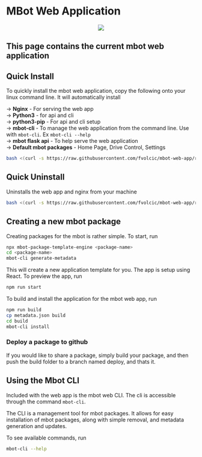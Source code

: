 # MBot Web Application
<p align="center">
 <img src="https://user-images.githubusercontent.com/59806465/232891073-7a051d5c-3e9a-4af7-a9cc-f17ffdaa3d41.png">
</p>


## This page contains the current mbot web application

## Quick Install

To quickly install the mbot web application, copy the following onto your
linux command line. It will automatically install 

-> <b>Nginx</b> - For serving the web app<br>
-> <b>Python3</b> - for api and cli <br>
-> <b>python3-pip</b> - For api and cli setup <br>
-> <b>mbot-cli</b> - To manage the web application from the command line. Use with `mbot-cli`. Ex `mbot-cli --help` <br>
-> <b>mbot flask api</b> - To help serve the web application<br>
-> <b>Default mbot packages</b> - Home Page, Drive Control, Settings<br>

```sh
bash <(curl -s https://raw.githubusercontent.com/fvolcic/mbot-web-app/refs/heads/main/setup/scripts/install.sh)
```

## Quick Uninstall

Uninstalls the web app and nginx from your machine

```sh
bash <(curl -s https://raw.githubusercontent.com/fvolcic/mbot-web-app/refs/heads/main/setup/scripts/uninstall.sh)
```

## Creating a new mbot package

Creating packages for the mbot is rather simple. To start, run 

```bash
npx mbot-package-template-engine <package-name>
cd <package-name>
mbot-cli generate-metadata
```

This will create a new application template for you. The app is setup using React. To preview the app, 
run
```bash
npm run start
```

To build and install the application for the mbot web app, run
```bash
npm run build
cp metadata.json build
cd build
mbot-cli install
```

### Deploy a package to github

If you would like to share a package, simply build your package, and then push the
build folder to a branch named deploy, and thats it. 

## Using the Mbot CLI

Included with the web app is the mbot web CLI. The cli is accessible through the command `mbot-cli`.

The CLI is a management tool for mbot packages. It allows for easy installation of
mbot packages, along with simple removal, and metadata generation and updates.

To see available commands, run

```bash
mbot-cli --help
```

